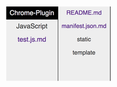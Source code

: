 ![img](../../../../../docs/snippets/assets/markdown-img-paste-20170721095758212.png) 
<style scoped>p {text-align: center;}</style>